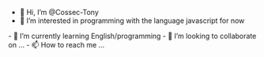 - 👋 Hi, I’m @Cossec-Tony
- 👀 I’m interested in programming with the language javascript for now 
</svg>
- 🌱 I’m currently learning English/programming
- 💞️ I’m looking to collaborate on ...
- 📫 How to reach me ...

<!---
I'm 17y and i'm in terminal STI2D in France, I'm going to do a University degree in computer technology for learn programation. 
My hobbies is video games, role play game, karate and swiming. 
 so far so good ;)
--->
